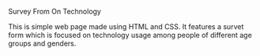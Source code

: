 Survey From On Technology

This is simple web page made using HTML and CSS.
It features a survet form which is focused on technology usage among people of different age groups and genders.
